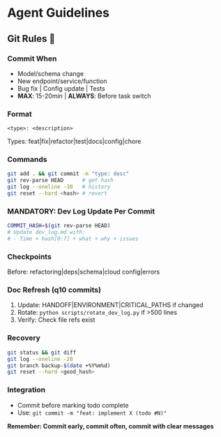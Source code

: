 # Agent Guidelines

## Git Rules 🔄

### Commit When
- Model/schema change
- New endpoint/service/function
- Bug fix | Config update | Tests
- **MAX**: 15-20min | **ALWAYS**: Before task switch

### Format
```
<type>: <description>
```
Types: feat|fix|refactor|test|docs|config|chore

### Commands
```bash
git add . && git commit -m "type: desc"
git rev-parse HEAD      # get hash
git log --oneline -10   # history
git reset --hard <hash> # revert
```

### MANDATORY: Dev Log Update Per Commit
```bash
COMMIT_HASH=$(git rev-parse HEAD)
# Update dev_log.md with:
# - Time + hash[0:7] + what + why + issues
```

### Checkpoints
Before: refactoring|deps|schema|cloud config|errors

### Doc Refresh (q10 commits)
1. Update: HANDOFF|ENVIRONMENT|CRITICAL_PATHS if changed
2. Rotate: `python scripts/rotate_dev_log.py` if >500 lines
3. Verify: Check file refs exist

### Recovery
```bash
git status && git diff
git log --oneline -20
git branch backup-$(date +%Y%m%d)
git reset --hard <good_hash>
```

### Integration
- Commit before marking todo complete
- Use: `git commit -m "feat: implement X (todo #N)"`

**Remember: Commit early, commit often, commit with clear messages**